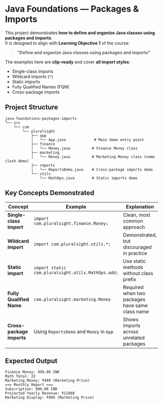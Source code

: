 # Java Foundations — Packages & Imports

This project demonstrates **how to define and organize Java classes using packages and imports**.  
It is designed to align with **Learning Objective 1** of the course:

> **"Define and organize Java classes using packages and imports"**

The examples here are **clip-ready** and cover **all import styles**:
- Single-class imports  
- Wildcard imports (`*`)  
- Static imports  
- Fully Qualified Names (FQN)  
- Cross-package imports

## **Project Structure**


```
java-foundations-packages-imports
└── src
    └── com
        └── pluralsight
            ├── app
            │   └── App.java             # Main demo entry point
            ├── finance
            │   └── Money.java          # Finance Money class
            ├── marketing
            │   └── Money.java          # Marketing Money class (name clash demo)
            ├── reports
            │   └── ReportsDemo.java    # Cross-package imports demo
            └── utils
                └── MathOps.java        # Static imports demo
```

## **Key Concepts Demonstrated**

| **Concept**                | **Example**                                      | **Explanation**                                |
|---------------------------|---------------------------------------------------|-----------------------------------------------|
| **Single-class import**   | `import com.pluralsight.finance.Money;`          | Clean, most common approach                  |
| **Wildcard import**       | `import com.pluralsight.utils.*;`                | Demonstrated, but discouraged in practice    |
| **Static import**         | `import static com.pluralsight.utils.MathOps.add;` | Use static methods without class prefix      |
| **Fully Qualified Name**  | `com.pluralsight.marketing.Money`                | Required when two packages have same class name |
| **Cross-package imports** | Using `ReportsDemo` and `Money` in `App`         | Shows imports across unrelated packages      |

## **Expected Output**
```
Finance Money: 499.00 INR
Math Total: 22
Marketing Money: ₹499 (Marketing Price)
=== Monthly Report ===
Subscription: 999.00 INR
Projected Yearly Revenue: ₹11988
Marketing Display: ₹999 (Marketing Price)
```




